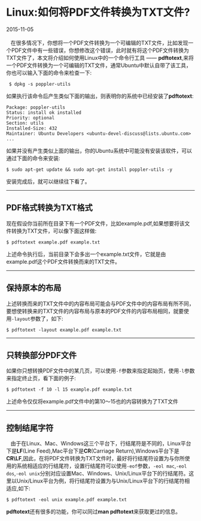 # Linux:如何将PDF文件转换为TXT文件?   
2015-11-05  <br />     
&nbsp;&nbsp;&nbsp;在很多情况下，你想将一个PDF文件转换为一个可编辑的TXT文件，比如发现一个PDF文件中有一些错误，你想修改这个错误，此时就有将这个PDF文件转换为TXT文件了，本文将介绍如何使用Linux中的一个命令行工具 —— **pdftotext**,来将一个PDF文件转换为一个可编辑的TXT文件，通常Ubuntu中默认自带了该工具，你也可以输入下面的命令来检查一下:      

     $ dpkg -s poppler-utils
如果执行该命令后产生类似下面的输出，则表明你的系统中已经安装了**pdftotext**:       

    Package: poppler-utils
    Status: install ok installed
    Priority: optional
    Section: utils
    Installed-Size: 432
    Maintainer: Ubuntu Developers <ubuntu-devel-discuss@lists.ubuntu.com>
	...
如果并没有产生类似上面的输出，你的Ubuntu系统中可能没有安装该软件，可以通过下面的命令来安装:     

    $ sudo apt-get update && sudo apt-get install poppler-utils -y
安装完成后，就可以继续往下看了。      

*****
## PDF格式转换为TXT格式
现在假设你当前所在目录下有一个PDF文件，比如example.pdf,如果想要将该文件转换为TXT文件，可以像下面这样做:    

    $ pdftotext example.pdf example.txt
上述命令执行后，当前目录下会多出一个example.txt文件，它就是由example.pdf这个PDF文件转换而来的TXT文件。         

*****
## 保持原本的布局
上述转换而来的TXT文件中的内容布局可能会与PDF文件中的内容布局有所不同，要想使转换来的TXT文件的内容布局与原本的PDF文件的内容布局相同，就要使用`-layout`参数了，如下:     

    $ pdftotext -layout example.pdf example.txt

*****
## 只转换部分PDF文件
如果你只想转换PDF文件中的某几页，可以使用`-f`参数来指定起始页，使用`-l`参数来指定终止页，看下面的例子:    

    $ pdftotext -f 10 -l 15 example.pdf example.txt
上述命令仅仅将example.pdf文件中的第10～15也的内容转换为了TXT文件

*****
## 控制结尾字符
&nbsp;&nbsp;&nbsp;由于在Linux、Mac、Windows这三个平台下，行结尾符是不同的，Linux平台下是**LF**(Line Feed),Mac平台下是**CR**(Carriage Return),Windows平台下是**CR\LF**,因此，在将PDF文件转换为TXT文件时，最好将行结尾符设置为与你所使用的系统相适应的行结尾符，设置行结尾符可以使用`-eof`参数，`-eol mac`,`-eol dos`,`-eol unix`分别对应设置Mac、Windows、Unix/Linux平台下的行结尾符。这里以Unix/Linux平台为例，将行结尾符设置为与Unix/Linux平台下的行结尾符相适应,如下:   

    $ pdftotext -eol unix example.pdf example.txt
**pdftotext**还有很多的功能，你可以同过**man pdftotext**来获取更过的信息。
